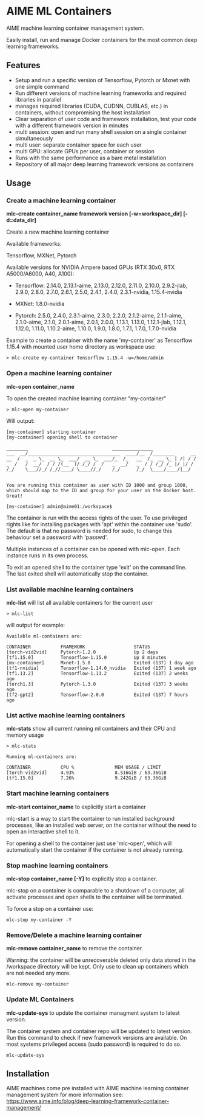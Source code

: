 # AIME ML Containers

AIME machine learning container management system.

Easily install, run and manage Docker containers for the most common deep learning frameworks.

## Features

* Setup and run a specific version of Tensorflow, Pytorch or Mxnet with one simple command
* Run different versions of machine learning frameworks and required libraries in parallel
* manages required libraries (CUDA, CUDNN, CUBLAS, etc.) in containers, without compromising the host installation
* Clear separation of user code and framework installation, test your code with a different framework version in minutes
* multi session: open and run many shell session on a single container simultaneously
* multi user: separate container space for each user
* multi GPU: allocate GPUs per user, container or session
* Runs with the same performance as a bare metal installation
* Repository of all major deep learning framework versions as containers

## Usage

### Create a machine learning container

**mlc-create container_name framework version [-w=workspace\_dir] [-d=data\_dir]**

Create a new machine learning container

Available frameworks:

Tensorflow, MXNet, Pytorch

Available versions for NVIDIA Ampere based GPUs (RTX 30x0, RTX A5000/A6000, A40, A100):

*  Tensorflow: 2.14.0, 2.13.1-aime, 2.13.0, 2.12.0, 2.11.0, 2.10.0, 2.9.2-jlab, 2.9.0, 2.8.0, 2.7.0, 2.6.1, 2.5.0, 2.4.1, 2.4.0, 2.3.1-nvidia, 1.15.4-nvidia

*  MXNet: 1.8.0-nvidia

*  Pytorch: 2.5.0, 2.4.0, 2.3.1-aime, 2.3.0, 2.2.0, 2.1.2-aime, 2.1.1-aime, 2.1.0-aime, 2.1.0, 2.0.1-aime, 2.0.1, 2.0.0, 1.13.1, 1.13.0, 1.12.1-jlab, 1.12.1, 1.12.0, 1.11.0, 1.10.2-aime, 1.10.0, 1.9.0, 1.8.0, 1.7.1, 1.7.0, 1.7.0-nvidia


Example to create a container with the name 'my-container' as Tensorflow 1.15.4 with mounted user home directory as workspace use:

```
> mlc-create my-container Tensorflow 1.15.4 -w=/home/admin
```


### Open a machine learning container

**mlc-open container_name**

To open the created machine learning container "my-container"

```
> mlc-open my-container
```

Will output:

```
[my-container] starting container
[my-container] opening shell to container

________                               _______________
___  __/__________________________________  ____/__  /________      __
__  /  _  _ \_  __ \_  ___/  __ \_  ___/_  /_   __  /_  __ \_ | /| / /
_  /   /  __/  / / /(__  )/ /_/ /  /   _  __/   _  / / /_/ /_ |/ |/ /
/_/    \___//_/ /_//____/ \____//_/    /_/      /_/  \____/____/|__/


You are running this container as user with ID 1000 and group 1000,
which should map to the ID and group for your user on the Docker host. Great!

[my-container] admin@aime01:/workspace$
```

The container is run with the access rights of the user. To use privileged rights like for installing packages with 'apt' within the container use 'sudo'. The default is that no password is needed for sudo, to change this behaviour set a password with 'passwd'.

Multiple instances of a container can be opened with mlc-open. Each instance runs in its own process.

To exit an opened shell to the container type 'exit' on the command line. The last exited shell will automatically stop the container.


### List available machine learning containers

**mlc-list** will list all available containers for the current user


```
> mlc-list
```

will output for example:

```
Available ml-containers are:

CONTAINER           FRAMEWORK                  STATUS
[torch-vid2vid]     Pytorch-1.2.0              Up 2 days
[tf1.15.0]          Tensorflow-1.15.0          Up 8 minutes
[mx-container]      Mxnet-1.5.0                Exited (137) 1 day ago
[tf1-nvidia]        Tensorflow-1.14.0_nvidia   Exited (137) 1 week ago
[tf1.13.2]          Tensorflow-1.13.2          Exited (137) 2 weeks ago
[torch1.3]          Pytorch-1.3.0              Exited (137) 3 weeks ago
[tf2-gpt2]          Tensorflow-2.0.0           Exited (137) 7 hours ago
```

### List active machine learning containers

**mlc-stats** show all current running ml containers and their CPU and memory usage

```
> mlc-stats

Running ml-containers are:

CONTAINER           CPU %               MEM USAGE / LIMIT
[torch-vid2vid]     4.93%               8.516GiB / 63.36GiB
[tf1.15.0]          7.26%               9.242GiB / 63.36GiB
```

### Start machine learning containers

**mlc-start container_name** to explicitly start a container

mlc-start is a way to start the container to run installed background processes, like an installed web server, on the container without the need to open an interactive shell to it.

For opening a shell to the container just use 'mlc-open', which will automatically start the container if the container is not already running.


### Stop machine learning containers

**mlc-stop container_name [-Y]** to explicitly stop a container.

mlc-stop on a container is comparable to a shutdown of a computer, all activate processes and open shells to the container will be terminated.

To force a stop on a container use:

```
mlc-stop my-container -Y
```

### Remove/Delete a machine learning container

**mlc-remove container_name** to remove the container.

Warning: the container will be unrecoverable deleted only data stored in the /workspace directory will be kept. Only use to clean up containers which are not needed any more.

```
mlc-remove my-container
```

### Update ML Containers

**mlc-update-sys** to update the container managment system to latest version.

The container system and container repo will be updated to latest version. Run this command to check if new framework versions are available. On most systems privileged access (sudo password) is required to do so.

```
mlc-update-sys
```

## Installation

AIME machines come pre installed with AIME machine learning container management system for more information see: https://www.aime.info/blog/deep-learning-framework-container-management/
